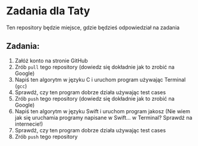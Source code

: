 # Zadania dla Taty
Ten repository będzie miejsce, gdzie będzieś odpowiedział na zadania
## Zadania:
1. Załóż konto na stronie GitHub
1. Zrób `pull` tego repository (dowiedz się dokładnie jak to zrobić na Google)
1. Napiś ten algorytm w języku C i uruchom program używając Terminal (`gcc`)
  1. Sprawdź, czy ten program dobrze działa używając test cases
1. Zrób `push` tego repository (dowiedz się dokładnie jak to zrobić na Google)
1. Napiś ten algorytm w języku Swift i uruchom program jakosz (Nie wiem jak się uruchamia programy napisane w Swift... w Terminal? Sprawdź na internecie!)
  1. Sprawdź, czy ten program dobrze działa używając test cases
1. Zrób `push` tego repository
